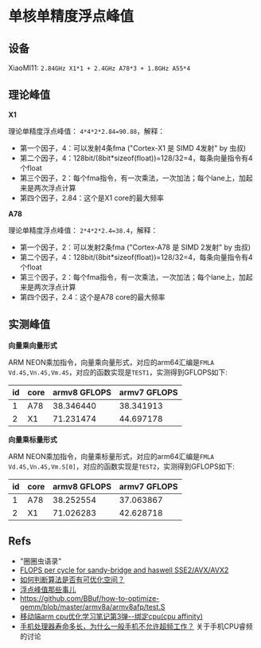 # 单核单精度浮点峰值

## 设备

XiaoMI11: `2.84GHz X1*1 + 2.4GHz A78*3 + 1.8GHz A55*4`

## 理论峰值

**X1**

理论单精度浮点峰值： `4*4*2*2.84=90.88`，解释：
- 第一个因子，4：可以发射4条fma ("Cortex-X1 是 SIMD 4发射" by 虫叔)
- 第二个因子，4：128bit/(8bit*sizeof(float))=128/32=4，每条向量指令有4个float
- 第三个因子，2：每个fma指令，有一次乘法，一次加法；每个lane上，加起来是两次浮点计算
- 第四个因子，2.84：这个是X1 core的最大频率

**A78**

理论单精度浮点峰值： `2*4*2*2.4=38.4`，解释：
- 第一个因子，2：可以发射2条fma ("Cortex-A78 是 SIMD 2发射" by 虫叔)
- 第二个因子，4：128bit/(8bit*sizeof(float))=128/32=4，每条向量指令有4个float
- 第三个因子，2：每个fma指令，有一次乘法，一次加法；每个lane上，加起来是两次浮点计算
- 第四个因子，2.4：这个是A78 core的最大频率

## 实测峰值


**向量乘向量形式**

ARM NEON乘加指令，向量乘向量形式，对应的arm64汇编是`FMLA Vd.4S,Vn.4S,Vm.4S`，对应的函数实现是`TEST1`，实测得到GFLOPS如下:

| id  | core | armv8 GFLOPS | armv7 GFLOPS |
| --- | ---- | ------------ | ------------ |
| 1   | A78  | 38.346440    | 38.341913    |
| 2   | X1   | 71.231474    | 44.697178    |


**向量乘标量形式**

ARM NEON乘加指令，向量乘标量形式，对应的arm64汇编是`FMLA Vd.4S,Vn.4S,Vm.S[0]`，对应的函数实现是`TEST2`，实测得到GFLOPS如下:

| id  | core | armv8 GFLOPS | armv7 GFLOPS |
| --- | ---- | ------------ | ------------ |
| 1   | A78  | 38.252554    | 37.063867    |
| 2   | X1   | 71.026283    | 42.628718    |

## Refs

- "圈圈虫语录"
- [FLOPS per cycle for sandy-bridge and haswell SSE2/AVX/AVX2](https://stackoverflow.com/questions/15655835/flops-per-cycle-for-sandy-bridge-and-haswell-sse2-avx-avx2)
- [如何判断算法是否有可优化空间？](https://zhuanlan.zhihu.com/p/268925243)
- [浮点峰值那些事儿](https://zhuanlan.zhihu.com/p/28226956)
- https://github.com/BBuf/how-to-optimize-gemm/blob/master/armv8a/armv8afp/test.S
- [移动端arm cpu优化学习笔记第3弹--绑定cpu(cpu affinity)](https://zhuanlan.zhihu.com/p/138905432)
- [手机处理器寿命多长，为什么一般手机不允许超频工作？](https://www.zhihu.com/question/335518974) 关于手机CPU睿频的讨论